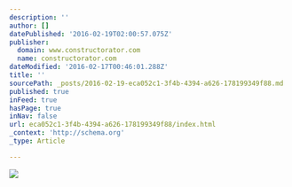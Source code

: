 ```yaml
---
description: ''
author: []
datePublished: '2016-02-19T02:00:57.075Z'
publisher:
  domain: www.constructorator.com
  name: constructorator.com
dateModified: '2016-02-17T00:46:01.288Z'
title: ''
sourcePath: _posts/2016-02-19-eca052c1-3f4b-4394-a626-178199349f88.md
published: true
inFeed: true
hasPage: true
inNav: false
url: eca052c1-3f4b-4394-a626-178199349f88/index.html
_context: 'http://schema.org'
_type: Article

---
```

![](http://www.constructorator.com/uploads/2/6/0/5/26059504/6546156_orig.jpg)
